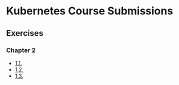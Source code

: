 # Kubernetes Course Submissions

## Exercises 

### Chapter 2 

- [1.1.](https://github.com/laurijuhani/KubernetesCourse/tree/1.1/log_output)
- [1.2.](https://github.com/laurijuhani/KubernetesCourse/tree/1.2/the_project)
- [1.3.](https://github.com/laurijuhani/KubernetesCourse/tree/1.3/log_output)